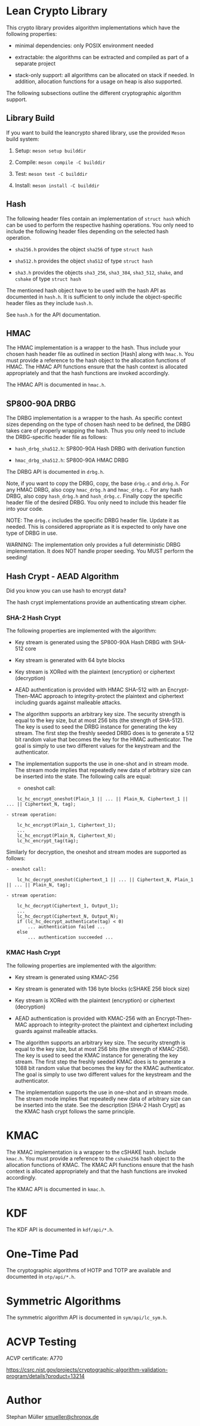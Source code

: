 # Lean Crypto Library

This crypto library provides algorithm implementations which have the following
properties:

* minimal dependencies: only POSIX environment needed

* extractable: the algorithms can be extracted and compiled as part of a
  separate project

* stack-only support: all algorithms can be allocated on stack if needed. In
  addition, allocation functions for a usage on heap is also supported.

The following subsections outline the different cryptographic algorithm support.

## Library Build

If you want to build the leancrypto shared library, use the provided `Meson`
build system:

1. Setup: `meson setup builddir`

2. Compile: `meson compile -C builddir`

3. Test: `meson test -C builddir`

4. Install: `meson install -C builddir`

## Hash

The following header files contain an implementation of `struct hash` which
can be used to perform the respective hashing operations. You only need to
include the following header files depending on the selected hash operation.

* `sha256.h` provides the object `sha256` of type `struct hash`

* `sha512.h` provides the object `sha512` of type `struct hash`

* `sha3.h` provides the objects `sha3_256`, `sha3_384`, `sha3_512`, `shake`,
  and `cshake` of type `struct hash`

The mentioned hash object have to be used with the hash API as documented in
`hash.h`. It is sufficient to only include the object-specific header files
as they include `hash.h`.

See `hash.h` for the API documentation.

## HMAC

The HMAC implementation is a wrapper to the hash. Thus include your chosen
hash header file as outlined in section [Hash] along with `hmac.h`. You must
provide a reference to the hash object to the allocation functions of HMAC.
The HMAC API functions ensure that the hash context is allocated appropriately
and that the hash functions are invoked accordingly.

The HMAC API is documented in `hmac.h`.

## SP800-90A DRBG

The DRBG implementation is a wrapper to the hash. As specific context sizes
depending on the type of chosen hash need to be defined, the DRBG takes
care of properly wrapping the hash. Thus you only need to include the
DRBG-specific header file as follows:

* `hash_drbg_sha512.h`: SP800-90A Hash DRBG with derivation function

* `hmac_drbg_sha512.h`: SP800-90A HMAC DRBG

The DRBG API is documented in `drbg.h`.

Note, if you want to copy the DRBG, copy, the base `drbg.c` and `drbg.h`. For
any HMAC DRBG, also copy `hmac_drbg.h` and `hmac_drbg.c`. For any hash DRBG,
also copy `hash_drbg.h` and `hash_drbg.c`. Finally copy the specific header
file of the desired DRBG. You only need to include this header file into your
code.

NOTE: The `drbg.c` includes the specific DRBG header file. Update it as needed.
This is considered appropriate as it is expected to only have one type of DRBG
in use.

WARNING: The implementation only provides a full deterministic DRBG
implementation. It does NOT handle proper seeding. You MUST perform the seeding!

## Hash Crypt - AEAD Algorithm

Did you know you can use hash to encrypt data?

The hash crypt implementations provide an authenticating stream cipher.

### SHA-2 Hash Crypt

The following properties are implemented with the algorithm:

* Key stream is generated using the SP800-90A Hash DRBG with SHA-512 core

* Key stream is generated with 64 byte blocks

* Key stream is XORed with the plaintext (encryption) or ciphertext
  (decryption)

* AEAD authentication is provided with HMAC SHA-512 with an Encrypt-Then-MAC
  approach to integrity-protect the plaintext and ciphertext including guards
  against malleable attacks.

* The algorithm supports an arbitrary key size. The security strength is equal
  to the key size, but at most 256 bits (the strength of SHA-512). The key is
  used to seed the DRBG instance for generating the key stream. The first step
  the freshly seeded DRBG does is to generate a 512 bit random value that
  becomes the key for the HMAC authenticator. The goal is simply to use two
  different values for the keystream and the authenticator.

* The implementation supports the use in one-shot and in stream mode. The
  stream mode implies that repeatedly new data of arbitrary size can be inserted
  into the state. The following calls are equal:

	- oneshot call:
```
	lc_hc_encrypt_oneshot(Plain_1 || ... || Plain_N, Ciphertext_1 || ... || Ciphertext_N, tag);
```

	- stream operation:

```
	lc_hc_encrypt(Plain_1, Ciphertext_1);
	...
	lc_hc_encrypt(Plain_N, Ciphertext_N);
	lc_hc_encrypt_tag(tag);
```

  Similarly for decryption, the oneshot and stream modes are supported as
  follows:

	- oneshot call:
```
	lc_hc_decrypt_oneshot(Ciphertext_1 || ... || Ciphertext_N, Plain_1 || ... || Plain_N, tag);
```

	- stream operation:

```
	lc_hc_decrypt(Ciphertext_1, Output_1);
	...
	lc_hc_decrypt(Ciphertext_N, Output_N);
	if (lc_hc_decrypt_authenticate(tag) < 0)
		... authentication failed ...
	else
		... authentication succeeded ...
```

### KMAC Hash Crypt

The following properties are implemented with the algorithm:

* Key stream is generated using KMAC-256

* Key stream is generated with 136 byte blocks (cSHAKE 256 block size)

* Key stream is XORed with the plaintext (encryption) or ciphertext
  (decryption)

* AEAD authentication is provided with KMAC-256 with an Encrypt-Then-MAC
  approach to integrity-protect the plaintext and ciphertext including guards
  against malleable attacks.

* The algorithm supports an arbitrary key size. The security strength is equal
  to the key size, but at most 256 bits (the strength of KMAC-256). The key is
  used to seed the KMAC instance for generating the key stream. The first step
  the freshly seeded KMAC does is to generate a 1088 bit random value that
  becomes the key for the KMAC authenticator. The goal is simply to use two
  different values for the keystream and the authenticator.

* The implementation supports the use in one-shot and in stream mode. The
  stream mode implies that repeatedly new data of arbitrary size can be inserted
  into the state. See the description [SHA-2 Hash Crypt] as the KMAC hash
  crypt follows the same principle.

# KMAC

The KMAC implementation is a wrapper to the cSHAKE hash. Include `kmac.h`.
You must provide a reference to the `cshake256` hash object to the allocation
functions of KMAC. The KMAC API functions ensure that the hash context is
allocated appropriately and that the hash functions are invoked accordingly.

The KMAC API is documented in `kmac.h`.

# KDF

The KDF API is documented in `kdf/api/*.h`.

# One-Time Pad

The cryptographic algorithms of HOTP and TOTP are available and documented in
`otp/api/*.h`.

# Symmetric Algorithms

The symmetric algorithm API is documented in `sym/api/lc_sym.h`.

# ACVP Testing

ACVP certificate: A770

https://csrc.nist.gov/projects/cryptographic-algorithm-validation-program/details?product=13214

# Author

Stephan Müller <smueller@chronox.de>
